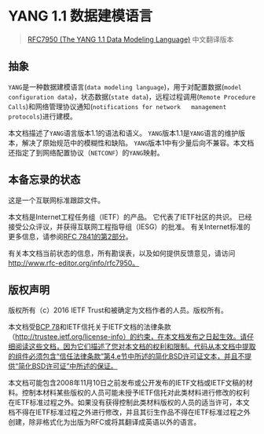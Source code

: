 # YANG 1.1 数据建模语言

> [RFC7950 (The YANG 1.1 Data Modeling Language)](https://tools.ietf.org/html/rfc7950) 中文翻译版本

## 抽象

`YANG`是一种数据建模语言(`data modeling language`)，用于对配置数据(`model configuration data`)，状态数据(`state data`)，远程过程调用(`Remote Procedure Calls`)和网络管理协议通知(`notifications for network   management protocols`)进行建模。

本文档描述了`YANG`语言版本1.1的语法和语义。 `YANG`版本1.1是`YANG`语言的维护版本，解决了原始规范中的模糊性和缺陷。 `YANG`版本1中有少量后向不兼容。本文档还指定了到网络配置协议（`NETCONF`）的`YANG`映射。

## 本备忘录的状态

这是一个互联网标准跟踪文件。

本文档是Internet工程任务组（IETF）的产品。 它代表了IETF社区的共识。 已经接受公众评议，并获得互联网工程指导组（IESG）的批准。 有关Internet标准的更多信息，请参阅[RFC 7841的第2部分](https://tools.ietf.org/html/rfc7841#section-2)。

有关本文档当前状态的信息，所有勘误表，以及如何提供反馈意见，请访问 http://www.rfc-editor.org/info/rfc7950。

## 版权声明

版权所有（c）2016 IETF Trust和被确定为文档作者的人员。版权所有。

本文档受[BCP 78](https://tools.ietf.org/html/bcp78)和IETF信托关于IETF文档的法律条款（http://trustee.ietf.org/license-info）的约束，在本文档发布之日起生效。请仔细阅读这些文档，因为它们描述了您对本文档的权利和限制。代码从本文档中提取的组件必须包含“信任法律条款”第4.e节中所述的简化BSD许可证文本，并且不提供“简化BSD许可证”中所述的保证。

本文档可能包含2008年11月10日之前发布或公开发布的IETF文档或IETF文稿的材料。控制本材料某些版权的人员可能未授予IETF信托对此类材料进行修改的权利在IETF标准过程之外。如果没有获得控制此类材料版权的人员的适当许可，本文档不得在IETF标准过程之外进行修改，并且其衍生作品不得在IETF标准过程之外创建，除非格式化为出版为RFC或将其翻译成英语以外的语言。

